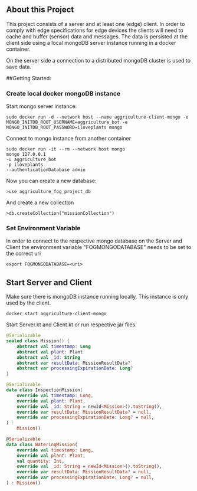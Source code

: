 ## About this Project
This project consists of a server and at least one (edge) client. In order to comply with edge specifications for edge 
devices the clients will need to cache and buffer (sensor) data and messages. The data is persisted at the client side
using a local mongoDB server instance running in a docker container.

On the server side a connection to a distributed mongoDB cluster is used to save data.

##Getting Started:

### Create local docker mongoDB instance
Start mongo server instance:
```
sudo docker run -d --network host --name aggriculture-client-mongo -e MONGO_INITDB_ROOT_USERNAME=aggriculture_bot -e MONGO_INITDB_ROOT_PASSWORD=iloveplants mongo
```
Connect to mongo instance from another container
```
sudo docker run -it --rm --network host mongo 
mongo 127.0.0.1
-u aggriculture_bot
-p iloveplants
--authenticationDatabase admin
```

Now you can create a new database:
```
>use aggriculture_fog_project_db
```

And create a new collection
```
>db.createCollection("missionCollection")
```

### Set Environment Variable
In order to connect to the respective mongo database on the Server and Client the environment variable "FOGMONGODATABASE"
needs to be set to the correct uri
```
export FOGMONGODATABASE=<uri>
```

## Start Server and Client
Make sure there is mongoDB instance running locally. This instance is only used by the client.
```
docker start aggriculture-client-mongo
```

Start Server.kt and Client.kt or run respective jar files.






```kotlin
@Serializable
sealed class Mission() {
    abstract val timestamp: Long
    abstract val plant: Plant
    abstract val _id: String
    abstract var resultData: MissionResultData?
    abstract var processingExpirationDate: Long?
}

@Serializable
data class InspectionMission(
    override val timestamp: Long,
    override val plant: Plant,
    override val _id: String = newId<Mission>().toString(),
    override var resultData: MissionResultData? = null,
    override var processingExpirationDate: Long? = null,
) :
    Mission()

@Serializable
data class WateringMission(
    override val timestamp: Long,
    override val plant: Plant,
    val quantity: Int,
    override val _id: String = newId<Mission>().toString(),
    override var resultData: MissionResultData? = null,
    override var processingExpirationDate: Long? = null,
) : Mission()

```
